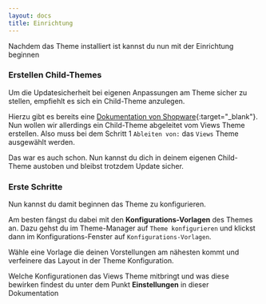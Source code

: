```yaml
---
layout: docs
title: Einrichtung
---
```


Nachdem das Theme installiert ist kannst du nun mit der Einrichtung beginnen

### Erstellen Child-Themes

Um die Updatesicherheit bei eigenen Anpassungen am Theme sicher zu stellen, empfiehlt es sich ein Child-Theme anzulegen.

Hierzu gibt es bereits eine [Dokumentation von Shopware](http://community.shopware.com/Theme-Manager_detail_1808.html#Theme_erstellen){:target="_blank"}.
Nun wollen wir allerdings ein Child-Theme abgeleitet vom Views Theme erstellen.
Also muss bei dem Schritt 1 `Ableiten von:` das `Views` Theme ausgewählt werden.

Das war es auch schon. Nun kannst du dich in deinem eigenen Child-Theme austoben und bleibst trotzdem Update sicher.

### Erste Schritte

Nun kannst du damit beginnen das Theme zu konfigurieren.

Am besten fängst du dabei mit den **Konfigurations-Vorlagen** des Themes an.
Dazu gehst du im Theme-Manager auf `Theme konfigurieren` und klickst dann im Konfigurations-Fenster auf `Konfigurations-Vorlagen`.

Wähle eine Vorlage die deinen Vorstellungen am nähesten kommt und verfeinere das Layout in der Theme Konfiguration.

Welche Konfigurationen das Views Theme mitbringt und was diese bewirken findest du unter dem Punkt **Einstellungen** in dieser Dokumentation
